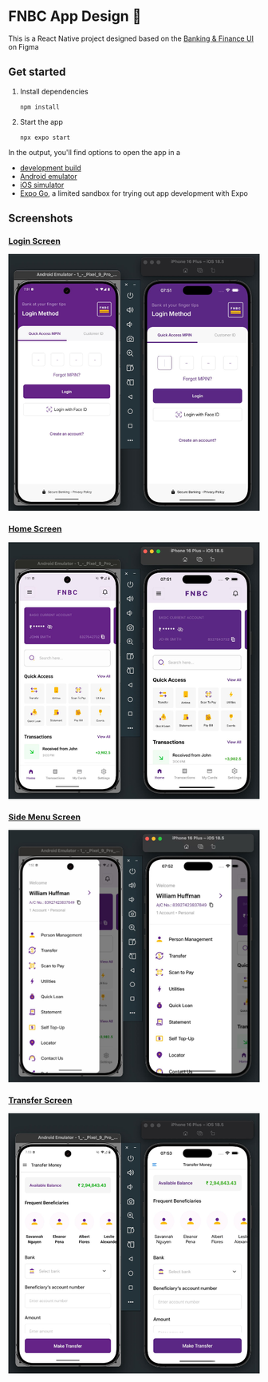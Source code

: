 # FNBC App Design 👋

This is a React Native project designed based on the [Banking & Finance UI](https://www.figma.com/community/file/1294726945146732313) on Figma

## Get started

1. Install dependencies

   ```Shell
   npm install
   ```

2. Start the app

   ```Shell
   npx expo start
   ```

In the output, you'll find options to open the app in a

* [development build](https://docs.expo.dev/develop/development-builds/introduction/)
* [Android emulator](https://docs.expo.dev/workflow/android-studio-emulator/)
* [iOS simulator](https://docs.expo.dev/workflow/ios-simulator/)
* [Expo Go](https://expo.dev/go), a limited sandbox for trying out app development with Expo

## Screenshots

### [Login Screen](https://www.figma.com/design/JkiHOcs0jkLp2FtxDMYYlv/Banking--Finance---E-Pay----App-UI--Community-?node-id=2-7740&t=9BHOjfdUlCz6FaU6-0)

![Login Screen](./screenshots/Login_Screen.jpeg)

### [Home Screen](https://www.figma.com/design/JkiHOcs0jkLp2FtxDMYYlv/Banking--Finance---E-Pay----App-UI--Community-?node-id=2-7105&t=9BHOjfdUlCz6FaU6-0)

![Home Screen](./screenshots/Home_Screen.jpeg)

### [Side Menu Screen](https://www.figma.com/design/JkiHOcs0jkLp2FtxDMYYlv/Banking--Finance---E-Pay----App-UI--Community-?node-id=2-7339&t=9BHOjfdUlCz6FaU6-0)

![Side Menu Screen](./screenshots/Side_Menu.jpeg)

### [Transfer Screen](https://www.figma.com/design/JkiHOcs0jkLp2FtxDMYYlv/Banking--Finance---E-Pay----App-UI--Community-?node-id=2-7669&t=9BHOjfdUlCz6FaU6-0)

![Transfer Screen](./screenshots/Transfer_Screen.jpeg)
